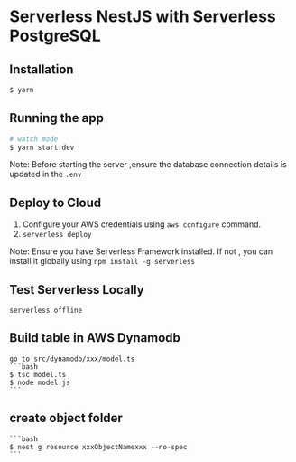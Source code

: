 # Serverless NestJS with Serverless PostgreSQL

## Installation

```bash
$ yarn
```

## Running the app

```bash
# watch mode
$ yarn start:dev
```

Note: Before starting the server ,ensure the database connection details is updated in the `.env`

## Deploy to Cloud

1. Configure your AWS credentials using `aws configure` command.
2. `serverless deploy`

Note: Ensure you have Serverless Framework installed. If not , you can install it globally using `npm install -g serverless`


## Test Serverless Locally

`serverless offline`

## Build table in AWS Dynamodb
    go to src/dynamodb/xxx/model.ts
    ```bash
    $ tsc model.ts
    $ node model.js
    ```

## create object folder
    ```bash
    $ nest g resource xxxObjectNamexxx --no-spec
    ```
